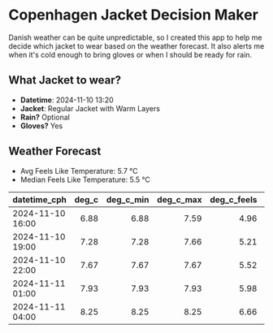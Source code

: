 
# Copenhagen Jacket Decision Maker

Danish weather can be quite unpredictable, so I created this app to help me decide which jacket to wear based on the weather forecast. 
It also alerts me when it's cold enough to bring gloves or when I should be ready for rain.

## What Jacket to wear?

- **Datetime**: 2024-11-10 13:20
- **Jacket**: Regular Jacket with Warm Layers
- **Rain?** Optional
- **Gloves?** Yes

## Weather Forecast
- Avg Feels Like Temperature: 5.7 °C
- Median Feels Like Temperature: 5.5 °C

| datetime_cph     |   deg_c |   deg_c_min |   deg_c_max |   deg_c_feels | weather   | wind   | rain   |
|:-----------------|--------:|------------:|------------:|--------------:|:----------|:-------|:-------|
| 2024-11-10 16:00 |    6.88 |        6.88 |        7.59 |          4.96 | Clouds    | Low    | None   |
| 2024-11-10 19:00 |    7.28 |        7.28 |        7.66 |          5.21 | Clouds    | Low    | None   |
| 2024-11-10 22:00 |    7.67 |        7.67 |        7.67 |          5.52 | Rain      | Low    | Low    |
| 2024-11-11 01:00 |    7.93 |        7.93 |        7.93 |          5.98 | Clouds    | Low    | None   |
| 2024-11-11 04:00 |    8.25 |        8.25 |        8.25 |          6.66 | Clouds    | Low    | None   |
        
